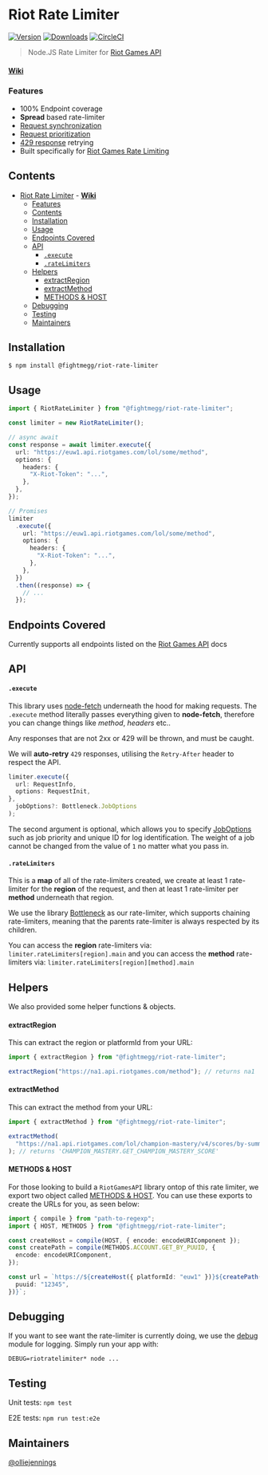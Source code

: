 # Riot Rate Limiter

[![Version](https://img.shields.io/npm/v/@fightmegg/riot-rate-limiter.svg)](https://www.npmjs.com/package/@fightmegg/riot-rate-limiter)
[![Downloads](https://img.shields.io/npm/dm/@fightmegg/riot-rate-limiter.svg)](https://www.npmjs.com/package/@fightmegg/riot-rate-limiter)
[![CircleCI](https://circleci.com/gh/fightmegg/riot-rate-limiter/tree/master.svg?style=svg)](https://circleci.com/gh/fightmegg/riot-rate-limiter/tree/master)

> Node.JS Rate Limiter for [Riot Games API](https://developer.riotgames.com)

#### **[Wiki](https://github.com/fightmegg/riot-rate-limiter/wiki)**

### Features

- 100% Endpoint coverage
- **Spread** based rate-limiter
- [Request synchronization](https://github.com/fightmegg/riot-rate-limiter/wiki/Request-Synchronization)
- [Request prioritization](https://github.com/fightmegg/riot-rate-limiter/wiki/Request-Priorities)
- [429 response](https://github.com/fightmegg/riot-rate-limiter/wiki/429-Reponses) retrying
- Built specifically for [Riot Games Rate Limiting](https://web.archive.org/web/20190629194440/https://developer.riotgames.com/rate-limiting.html)

## Contents

- [Riot Rate Limiter](#riot-rate-limiter)
      - [**Wiki**](#wiki)
    - [Features](#features)
  - [Contents](#contents)
  - [Installation](#installation)
  - [Usage](#usage)
  - [Endpoints Covered](#endpoints-covered)
  - [API](#api)
      - [`.execute`](#execute)
      - [`.rateLimiters`](#ratelimiters)
  - [Helpers](#helpers)
      - [extractRegion](#extractregion)
      - [extractMethod](#extractmethod)
      - [METHODS & HOST](#methods--host)
  - [Debugging](#debugging)
  - [Testing](#testing)
  - [Maintainers](#maintainers)

## Installation

```shell
$ npm install @fightmegg/riot-rate-limiter
```

## Usage

```ts
import { RiotRateLimiter } from "@fightmegg/riot-rate-limiter";

const limiter = new RiotRateLimiter();

// async await
const response = await limiter.execute({
  url: "https://euw1.api.riotgames.com/lol/some/method",
  options: {
    headers: {
      "X-Riot-Token": "...",
    },
  },
});

// Promises
limiter
  .execute({
    url: "https://euw1.api.riotgames.com/lol/some/method",
    options: {
      headers: {
        "X-Riot-Token": "...",
      },
    },
  })
  .then((response) => {
    // ...
  });
```

## Endpoints Covered

Currently supports all endpoints listed on the [Riot Games API](https://developer.riotgames.com/apis) docs

## API

#### `.execute`

This library uses [node-fetch](https://github.com/node-fetch/node-fetch) underneath the hood for making requests. The `.execute` method literally passes everything given to **node-fetch**, therefore you can change things like _method_, _headers_ etc..

Any responses that are not 2xx or 429 will be thrown, and must be caught.

We will **auto-retry** `429` responses, utilising the `Retry-After` header to respect the API.

```ts
limiter.execute({
  url: RequestInfo,
  options: RequestInit,
},
  jobOptions?: Bottleneck.JobOptions
);
```

The second argument is optional, which allows you to specify [JobOptions](https://github.com/SGrondin/bottleneck#job-options) such as job priority and unique ID for log identification. The weight of a job cannot be changed from the value of `1` no matter what you pass in.

#### `.rateLimiters`

This is a **map** of all of the rate-limiters created, we create at least 1 rate-limiter for the **region** of the request, and then at least 1 rate-limiter per **method** underneath that region.

We use the library [Bottleneck](https://github.com/SGrondin/bottleneck) as our rate-limiter, which supports chaining rate-limiters, meaning that the parents rate-limiter is always respected by its children.

You can access the **region** rate-limiters via: `limiter.rateLimiters[region].main` and you can access the **method** rate-limiters via: `limiter.rateLimiters[region][method].main`

## Helpers

We also provided some helper functions & objects.

#### extractRegion

This can extract the region or platformId from your URL:

```ts
import { extractRegion } from "@fightmegg/riot-rate-limiter";

extractRegion("https://na1.api.riotgames.com/method"); // returns na1
```

#### extractMethod

This can extract the method from your URL:

```ts
import { extractMethod } from "@fightmegg/riot-rate-limiter";

extractMethod(
  "https://na1.api.riotgames.com/lol/champion-mastery/v4/scores/by-summoner/12345"
); // returns 'CHAMPION_MASTERY.GET_CHAMPION_MASTERY_SCORE'
```

#### METHODS & HOST

For those looking to build a `RiotGamesAPI` library ontop of this rate limiter, we export two object called [METHODS & HOST](https://github.com/fightmegg/riot-rate-limiter/blob/master/%40types/index.ts#L58). You can use these exports to create the URLs for you, as seen below:

```ts
import { compile } from "path-to-regexp";
import { HOST, METHODS } from "@fightmegg/riot-rate-limiter";

const createHost = compile(HOST, { encode: encodeURIComponent });
const createPath = compile(METHODS.ACCOUNT.GET_BY_PUUID, {
  encode: encodeURIComponent,
});

const url = `https://${createHost({ platformId: "euw1" })}${createPath({
  puuid: "12345",
})}`;
```

## Debugging

If you want to see want the rate-limiter is currently doing, we use the [debug](https://github.com/visionmedia/debug) module for logging. Simply run your app with:

```shell
DEBUG=riotratelimiter* node ...
```

## Testing

Unit tests: `npm test`

E2E tests: `npm run test:e2e`

## Maintainers

[@olliejennings](https://github.com/olliejennings)
